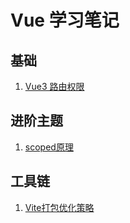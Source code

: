 # Vue 学习笔记

## 基础
1. [Vue3 路由权限](router.md)

## 进阶主题
1. [scoped原理](scoped.md)

## 工具链
1. [Vite打包优化策略](vite.md)